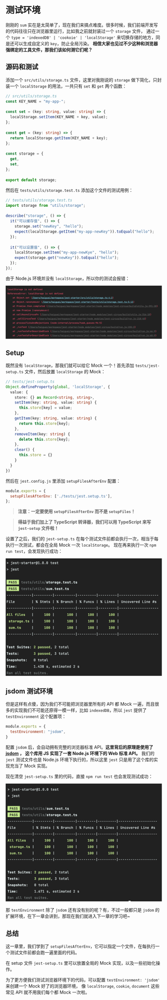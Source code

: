 # 测试环境

刚刚的 `sum` 实在是太简单了，现在我们来搞点难度。很多时候，我们前端开发写的代码往往只在浏览器里运行，比如我之前就封装过一个 `storage` 文件，
通过一个 `type = 'indexedDB' | 'cookoie' | 'localStorage'` 来切换存储的地方，同是还可以生成自定义的 `key`，防止全局污染。
**相信大家也见过不少这种和浏览器强绑定的工具文件，那我们该如何测它们呢？**

## 源码和测试

添加一个 `src/utils/storage.ts` 文件，这里对我刚说的 `storage` 做下简化，只封装一个 `localStorage` 的用法，一共只有 `set` 和 `get` 两个函数：

```ts
// src/utils/storage.ts
const KEY_NAME = "my-app-";

const set = (key: string, value: string) => {
  localStorage.setItem(KEY_NAME + key, value);
};

const get = (key: string) => {
  return localStorage.getItem(KEY_NAME + key);
};

const storage = {
  get,
  set,
};

export default storage;
```

然后在 `tests/utils/storage.test.ts` 添加这个文件的测试用例：

```js
// tests/utils/storage.test.ts
import storage from "utils/storage";

describe("storage", () => {
  it("可以缓存值", () => {
    storage.set("newKey", "hello");
    expect(localStorage.getItem("my-app-newKey")).toEqual("hello");
  });

  it("可以设置值", () => {
    localStorage.setItem("my-app-newKye", "hello");
    expect(storage.get("newKey")).toEqual("hello");
  });
});
```

由于 Node.js 环境并没有 `localStorage`，所以你的测试会报错：

![](./storage-error.png)

## Setup

既然没有 `localStorage`，那我们就可以给它 Mock 一个！首先添加 `tests/jest-setup.ts` 文件，然后放置 `localStorage` 的 Mock：

```ts
// tests/jest-setup.ts
Object.defineProperty(global, 'localStorage', {
  value: {
    store: {} as Record<string, string>,
    setItem(key: string, value: string) {
      this.store[key] = value;
    },
    getItem(key: string, value: string) {
      return this.store[key];
    },
    removeItem(key: string) {
      delete this.store[key];
    },
    clear() {
      this.store = {}
    }
  }
})
```

然后在 `jest.config.js` 里添加 `setupFilesAfterEnv` 配置：

```js
module.exports = {
  setupFilesAfterEnv: ['./tests/jest.setup.ts'],
};
```

> **注意：一定要使用 `setupFilesAfterEnv` 而不是 `setupFiles`！**

> **得益于我们加上了 TypeScript 转译器，我们可以用 TypeScript 来写 `jest-setup` 文件啦！**

设置了之后，我们的 `jest-setup.ts` 在每个测试文件前都会执行一次，相当于每执行一次测试，都会在全局 Mock 一次 `localStorage`。
现在再来执行一次 `npm run test`，会发现执行成功：

![](./storage-setup-success.png)

## jsdom 测试环境

但是这样有点傻，因为我们不可能把浏览器里所有的 API 都 Mock 一遍，而且很多的实现我们不可能还原得一模一样，比如 `indexedDB`，所以 `jest` 提供了 `testEnvironment` 这个配置项：

```js
module.exports = {
  testEnvironment: "jsdom",
}
```

配置 `jsdom` 后，会自动拥有完整的浏览器标准 API。**这里背后的原理是使用了 [jsdom](https://github.com/jsdom/jsdom) ，
这个库用 JS 实现了一套 Node.js 环境下的 Web 标准 API。** 我们的 `jest` 测试文件也是 Node.js 环境下执行的，所以这里 `jest` 只是用了这个库的实现充当了 Mock 实现。

现在清空 `jest-setup.ts` 里的代码，直接 `npm run test` 也会发现测试成功：

![](./storage-env-success.png)

那 `testEnvironment` 除了 `jsdom` 还有没有别的呢？有，不过一般都只是 `jsdom` 的扩展环境，在下一章会讲到，那现在我们就进入下一章的学习吧~

## 总结

这一章里，我们学到了 `setupFilesAfterEnv`，它可以指定一个文件，在每执行一个测试文件前都会跑一遍里面的代码。

在 setup 文件 `jest-setup.ts` 里可以放置全局的 Mock 实现，以及一些初始化操作。

为了更方便我们测试浏览器环境下的代码，可以配置 `testEnvironment: 'jsdom'` 来创建一个 Mock 好了的浏览器环境，
像 `localStorage`, `cookie`, `document` 这些常见 API 就不用我们每个都 Mock 一次啦。
